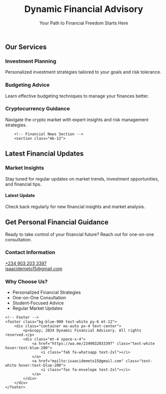 <!DOCTYPE html>

<html lang="en">
<head>
<meta charset="UTF-8">
<meta name="viewport" content="width=device-width, initial-scale=1.0">
<title>Dynamic Financial Advisory | Personal Finance Guidance</title>
<link href="https://cdnjs.cloudflare.com/ajax/libs/tailwindcss/2.2.19/tailwind.min.css" rel="stylesheet">
<link rel="stylesheet" href="https://cdnjs.cloudflare.com/ajax/libs/font-awesome/6.0.0/css/all.min.css">
</head>
<body class="bg-gray-50">
<!-- Header -->
<header class="bg-blue-900 text-white py-6">
<div class="container mx-auto px-4">
<h1 class="text-3xl font-bold">Dynamic Financial Advisory</h1>
<p class="mt-2">Your Path to Financial Freedom Starts Here</p>
</div>
</header>

<!-- Main Content -->
<main class="container mx-auto px-4 py-8">
<!-- Services Section -->
<section class="mb-12">
<h2 class="text-2xl font-bold mb-6 text-blue-900">Our Services</h2>
<div class="grid md:grid-cols-3 gap-6">
<div class="bg-white p-6 rounded-lg shadow-md">
<i class="fas fa-chart-line text-3xl text-blue-600 mb-4"></i>
<h3 class="text-xl font-semibold mb-2">Investment Planning</h3>
<p class="text-gray-600">Personalized investment strategies tailored to your goals and risk tolerance.</p>
</div>
  <div class="bg-white p-6 rounded-lg shadow-md">
      <i class="fas fa-wallet text-3xl text-blue-600 mb-4"></i>
                    <h3 class="text-xl font-semibold mb-2">Budgeting Advice</h3>
                    <p class="text-gray-600">Learn effective budgeting techniques to manage your finances better.</p>
                </div>
                <div class="bg-white p-6 rounded-lg shadow-md">
                    <i class="fas fa-coins text-3xl text-blue-600 mb-4"></i>
                    <h3 class="text-xl font-semibold mb-2">Cryptocurrency Guidance</h3>
                    <p class="text-gray-600">Navigate the crypto market with expert insights and risk management strategies.</p>
                </div>
            </div>
        </section>

        <!-- Financial News Section -->
        <section class="mb-12">
<h2 class="text-2xl font-bold mb-6 text-blue-900">Latest Financial Updates</h2>
<div class="bg-white p-6 rounded-lg shadow-md">
      <div class="mb-6 border-b pb-4">
<h3 class="text-xl font-semibold mb-2">Market Insights</h3>
<p class="text-gray-600">Stay tuned for regular updates on market trends, investment opportunities, and financial tips.</p>
                </div>
                <div class="space-y-4">
<article class="border-l-4 border-blue-600 pl-4">
<h4 class="font-semibold">Latest Update</h4>
 <p class="text-gray-600">Check back regularly for new financial insights and market analysis.</p>
</article>
</div>
</div>
</section>

<!-- Contact Section -->
<section class="bg-white p-8 rounded-lg shadow-md">
<h2 class="text-2xl font-bold mb-6 text-blue-900">Get Personal Financial Guidance</h2>
<p class="mb-6 text-gray-600">Ready to take control of your financial future? Reach out for one-on-one consultation.</p>
            
<div class="grid md:grid-cols-2 gap-6">
<div class="space-y-4">
<h3 class="text-xl font-semibold">Contact Information</h3>
<div class="flex items-center space-x-3">
<i class="fab fa-whatsapp text-green-500 text-xl"></i>
<a href="https://wa.me/2349032033397" class="text-blue-600 hover:text-blue-800">+234 903 203 3397</a>
</div>
<div class="flex items-center space-x-3">
<i class="fas fa-envelope text-blue-500 text-xl"></i>
<a href="mailto:isaacidemeto15@gmail.com" class="text-blue-600 hover:text-blue-800">isaacidemeto15@gmail.com</a>
</div>
</div>
                
<div class="bg-gray-50 p-6 rounded-lg">
<h3 class="text-xl font-semibold mb-4">Why Choose Us?</h3>
<ul class="space-y-2 text-gray-600">
<li class="flex items-center space-x-2">
<i class="fas fa-check text-green-500"></i>
                            <span>Personalized Financial Strategies</span>
                        </li>
                        <li class="flex items-center space-x-2">
                            <i class="fas fa-check text-green-500"></i>
                            <span>One-on-One Consultation</span>
                        </li>
                        <li class="flex items-center space-x-2">
                            <i class="fas fa-check text-green-500"></i>
                            <span>Student-Focused Advice</span>
                        </li>
                        <li class="flex items-center space-x-2">
                            <i class="fas fa-check text-green-500"></i>
                            <span>Regular Market Updates</span>
                        </li>
                    </ul>
                </div>
            </div>
        </section>
    </main>

    <!-- Footer -->
    <footer class="bg-blue-900 text-white py-6 mt-12">
        <div class="container mx-auto px-4 text-center">
            <p>&copy; 2024 Dynamic Financial Advisory. All rights reserved.</p>
            <div class="mt-4 space-x-4">
                <a href="https://wa.me/2349032033397" class="text-white hover:text-blue-200">
                    <i class="fab fa-whatsapp text-2xl"></i>
                </a>
                <a href="mailto:isaacidemeto15@gmail.com" class="text-white hover:text-blue-200">
                    <i class="fas fa-envelope text-2xl"></i>
                </a>
            </div>
        </div>
    </footer>
</body>
</html>